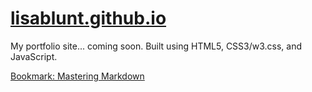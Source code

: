 [lisablunt.github.io](http://lisablunt.github.io)
==============

My portfolio site... coming soon. Built using HTML5, CSS3/w3.css, and JavaScript.

[Bookmark: Mastering Markdown](https://guides.github.com/features/mastering-markdown/)
